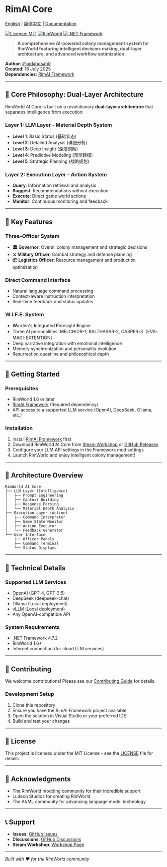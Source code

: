 # RimAI Core

[English](README.md) | [简体中文](README_zh-CN.md) | [Documentation](docs/)

[![License: MIT](https://img.shields.io/badge/License-MIT-yellow.svg)](https://opensource.org/licenses/MIT)
[![RimWorld](https://img.shields.io/badge/RimWorld-1.6-brightgreen.svg)](https://rimworldgame.com/)
[![.NET Framework](https://img.shields.io/badge/.NET%20Framework-4.7.2-blue.svg)](https://dotnet.microsoft.com/download/dotnet-framework)

> **A comprehensive AI-powered colony management system for RimWorld featuring intelligent decision-making, dual-layer architecture, and advanced workflow optimization.**

**Author**: [@oidahdsah0](https://github.com/oidahdsah0)  
**Created**: 16 July 2025  
**Dependencies**: [RimAI Framework](https://github.com/oidahdsah0/Rim_AI_Framework)

---

## 🧠 **Core Philosophy: Dual-Layer Architecture**

RimWorld AI Core is built on a revolutionary **dual-layer architecture** that separates intelligence from execution:

### **Layer 1: LLM Layer - Material Depth System**
- **Level 1**: Basic Status (基础状态)
- **Level 2**: Detailed Analysis (详细分析)  
- **Level 3**: Deep Insight (深度洞察)
- **Level 4**: Predictive Modeling (预测建模)
- **Level 5**: Strategic Planning (战略规划)

### **Layer 2: Execution Layer - Action System**
- **Query**: Information retrieval and analysis
- **Suggest**: Recommendations without execution
- **Execute**: Direct game world actions
- **Monitor**: Continuous monitoring and feedback

---

## 🎯 **Key Features**

### **Three-Officer System**
- **🏛️ Governor**: Overall colony management and strategic decisions
- **⚔️ Military Officer**: Combat strategy and defense planning
- **📦 Logistics Officer**: Resource management and production optimization

### **Direct Command Interface**
- Natural language command processing
- Context-aware instruction interpretation
- Real-time feedback and status updates

### **W.I.F.E. System**
- **W**arden's **I**ntegrated **F**oresight **E**ngine
- Three AI personalities: MELCHIOR-1, BALTHASAR-2, CASPER-3（EVA-MAGI-EXTENTION）
- Deep narrative integration with emotional intelligence
- Memory synchronization and personality evolution
- Resurrection questline and philosophical depth
---

## 🚀 **Getting Started**

### **Prerequisites**
- RimWorld 1.6 or later
- [RimAI Framework](https://github.com/oidahdsah0/Rim_AI_Framework) (Required dependency)
- API access to a supported LLM service (OpenAI, DeepSeek, Ollama, etc.)

### **Installation**
1. Install [RimAI Framework](https://github.com/oidahdsah0/Rim_AI_Framework) first
2. Download RimWorld AI Core from [Steam Workshop](https://steamcommunity.com/sharedfiles/filedetails/?id=TBD) or [GitHub Releases](https://github.com/oidahdsah0/Rimworld_AI_Core/releases)
3. Configure your LLM API settings in the Framework mod settings
4. Launch RimWorld and enjoy intelligent colony management!

---

## 📐 **Architecture Overview**

```
RimWorld AI Core
├── LLM Layer (Intelligence)
│   ├── Prompt Engineering
│   ├── Context Building
│   ├── Response Parsing
│   └── Material Depth Analysis
├── Execution Layer (Action)
│   ├── Command Interpreter
│   ├── Game State Monitor
│   ├── Action Executor
│   └── Feedback Generator
└── User Interface
    ├── Officer Panels
    ├── Command Terminal
    └── Status Displays
```

---

## 🔧 **Technical Details**

### **Supported LLM Services**
- OpenAI (GPT-4, GPT-3.5)
- DeepSeek (deepseek-chat)
- Ollama (Local deployment)
- vLLM (Local deployment)
- Any OpenAI-compatible API

### **System Requirements**
- .NET Framework 4.7.2
- RimWorld 1.6+
- Internet connection (for cloud LLM services)

---

## 🤝 **Contributing**

We welcome contributions! Please see our [Contributing Guide](CONTRIBUTING.md) for details.

### **Development Setup**
1. Clone this repository
2. Ensure you have the RimAI Framework project available
3. Open the solution in Visual Studio or your preferred IDE
4. Build and test your changes

---

## 📄 **License**

This project is licensed under the MIT License - see the [LICENSE](LICENSE) file for details.

---

## 🙏 **Acknowledgments**

- The RimWorld modding community for their incredible support
- Ludeon Studios for creating RimWorld
- The AI/ML community for advancing language model technology

---

## 📞 **Support**

- **Issues**: [GitHub Issues](https://github.com/oidahdsah0/Rimworld_AI_Core/issues)
- **Discussions**: [GitHub Discussions](https://github.com/oidahdsah0/Rimworld_AI_Core/discussions)
- **Steam Workshop**: [Workshop Page](https://steamcommunity.com/sharedfiles/filedetails/?id=TBD)

---

*Built with ❤️ for the RimWorld community*
